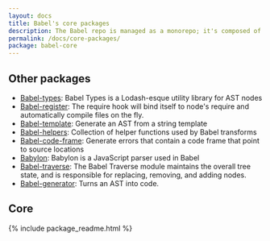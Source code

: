 ```yaml
---
layout: docs
title: Babel's core packages
description: The Babel repo is managed as a monorepo; it's composed of many npm packages
permalink: /docs/core-packages/
package: babel-core
---
```


## Other packages

* [Babel-types](babel-types/): Babel Types is a Lodash-esque utility library for AST nodes
* [Babel-register](/docs/usage/babel-register/): The require hook will bind itself to node's require and automatically compile files on the fly.
* [Babel-template](babel-template/): Generate an AST from a string template
* [Babel-helpers](babel-helpers/): Collection of helper functions used by Babel transforms
* [Babel-code-frame](babel-code-frame/): Generate errors that contain a code frame that point to source locations
* [Babylon](babylon/): Babylon is a JavaScript parser used in Babel
* [Babel-traverse](traverse/): The Babel Traverse module maintains the overall tree state, and is responsible for 	replacing, removing, and adding nodes.
* [Babel-generator](generator/): Turns an AST into code.

## Core

{% include package_readme.html %}
